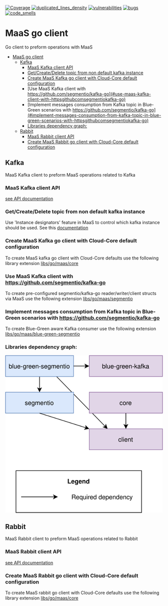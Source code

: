 [![Coverage](https://sonarcloud.io/api/project_badges/measure?metric=coverage&project=Netcracker_qubership-core-lib-go-maas-client)](https://sonarcloud.io/summary/overall?id=Netcracker_qubership-core-lib-go-maas-client)
[![duplicated_lines_density](https://sonarcloud.io/api/project_badges/measure?metric=duplicated_lines_density&project=Netcracker_qubership-core-lib-go-maas-client)](https://sonarcloud.io/summary/overall?id=Netcracker_qubership-core-lib-go-maas-client)
[![vulnerabilities](https://sonarcloud.io/api/project_badges/measure?metric=vulnerabilities&project=Netcracker_qubership-core-lib-go-maas-client)](https://sonarcloud.io/summary/overall?id=Netcracker_qubership-core-lib-go-maas-client)
[![bugs](https://sonarcloud.io/api/project_badges/measure?metric=bugs&project=Netcracker_qubership-core-lib-go-maas-client)](https://sonarcloud.io/summary/overall?id=Netcracker_qubership-core-lib-go-maas-client)
[![code_smells](https://sonarcloud.io/api/project_badges/measure?metric=code_smells&project=Netcracker_qubership-core-lib-go-maas-client)](https://sonarcloud.io/summary/overall?id=Netcracker_qubership-core-lib-go-maas-client)

# MaaS go client
Go client to preform operations with MaaS

<!-- TOC -->
* [MaaS go client](#maas-go-client)
  * [Kafka](#kafka)
    * [MaaS Kafka client API](#maas-kafka-client-api)
    * [Get/Create/Delete topic from non default kafka instance](#getcreatedelete-topic-from-non-default-kafka-instance)
    * [Create MaaS Kafka go client with Cloud-Core default configuration](#create-maas-kafka-go-client-with-cloud-core-default-configuration)
    * [Use MaaS Kafka client with https://github.com/segmentio/kafka-go](#use-maas-kafka-client-with-httpsgithubcomsegmentiokafka-go)
    * [Implement messages consumption from Kafka topic in Blue-Green scenarios with https://github.com/segmentio/kafka-go](#implement-messages-consumption-from-kafka-topic-in-blue-green-scenarios-with-httpsgithubcomsegmentiokafka-go)
    * [Libraries dependency graph:](#libraries-dependency-graph)
  * [Rabbit](#rabbit)
    * [MaaS Rabbit client API](#maas-rabbit-client-api)
    * [Create MaaS Rabbit go client with Cloud-Core default configuration](#create-maas-rabbit-go-client-with-cloud-core-default-configuration)
<!-- TOC -->

## Kafka
MaaS Kafka client to preform MaaS operations related to Kafka

### MaaS Kafka client API
[see API documentation](./kafka/api.go)

### Get/Create/Delete topic from non default kafka instance
Use 'Instance designators' feature in MaaS to control which kafka instance should be used. See this [documentation](https://github.com/netcracker/maas/blob/main/README.md#instance-designators)

### Create MaaS Kafka go client with Cloud-Core default configuration
To create MaaS kafka go client with Cloud-Core defaults use the following library extension
[libs/go/maas/core](https://github.com/netcracker/qubership-core-lib-go-maas-core)

### Use MaaS Kafka client with https://github.com/segmentio/kafka-go
To create pre-configured segmentio/kafka-go reader/writer/client structs via MaaS use the following extension
[libs/go/maas/segmentio](https://github.com/netcracker/qubership-core-lib-go-maas-segmentio)

### Implement messages consumption from Kafka topic in Blue-Green scenarios with https://github.com/segmentio/kafka-go
To create Blue-Green aware Kafka consumer use the following extension
[libs/go/maas/blue-green-segmentio](https://github.com/netcracker/qubership-core-lib-go-maas-bg-segmentio)

### Libraries dependency graph:
![maas-go-client.drawio.svg](maas-go-client.drawio.svg)


## Rabbit
MaaS Rabbit client to preform MaaS operations related to Rabbit

### MaaS Rabbit client API
[see API documentation](./rabbit/api.go)

### Create MaaS Rabbit go client with Cloud-Core default configuration
To create MaaS rabbit go client with Cloud-Core defaults use the following library extension
[libs/go/maas/core](https://github.com/netcracker/qubership-core-lib-go-maas-core)